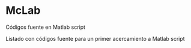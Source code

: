 # McLab
Códigos fuente en Matlab script

Listado con códigos fuente para un primer acercamiento a Matlab script
